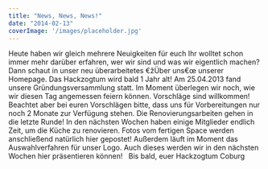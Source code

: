 ```yaml
---
title: "News, News, News!"
date: "2014-02-13"
coverImage: '/images/placeholder.jpg'
---
```


Heute haben wir gleich mehrere Neuigkeiten für euch Ihr wolltet schon immer mehr darüber erfahren, wer wir sind und was wir eigentlich machen? Dann schaut in unser neu überarbeitetes €žÜber uns€œ unserer Homepage. Das Hackzogtum wird bald 1 Jahr alt! Am 25.04.2013 fand unsere Gründungsversammlung statt. Im Moment überlegen wir noch, wie wir diesen Tag angemessen feiern können. Vorschläge sind willkommen! Beachtet aber bei euren Vorschlägen bitte, dass uns für Vorbereitungen nur noch 2 Monate zur Verfügung stehen. Die Renovierungsarbeiten gehen in die letzte Runde! In den nächsten Wochen haben einige Mitglieder endlich Zeit, um die Küche zu renovieren. Fotos vom fertigen Space werden anschließend natürlich hier gepostet! Außerdem läuft im Moment das Auswahlverfahren für unser Logo. Auch dieses werden wir in den nächsten Wochen hier präsentieren können!   Bis bald, euer Hackzogtum Coburg
